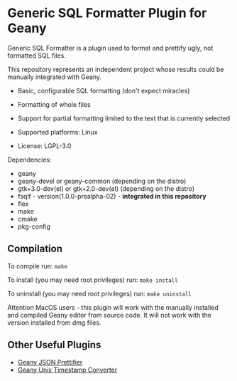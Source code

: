 Generic SQL Formatter Plugin for Geany
======================================

Generic SQL Formatter is a plugin used to format and prettify ugly,
not formatted SQL files.

This repository represents an independent project whose results could
be manually integrated with Geany.

* Basic, configurable SQL formatting (don't expect miracles)
* Formatting of whole files
* Support for partial formatting limited to the text that is currently
selected

* Supported platforms: Linux
* License: LGPL-3.0

Dependencies:

* geany
* geany-devel or geany-common  (depending on the distro)
* gtk+3.0-dev(el) or gtk+2.0-dev(el)  (depending on the distro)
* fsqlf - version(1.0.0-prealpha-02) - **integrated in this repository**
* flex
* make
* cmake
* pkg-config

Compilation
-----------

To compile run: `make`

To install (you may need root privileges) run: `make install`

To uninstall (you may need root privileges) run: `make uninstall`

Attention MacOS users - this plugin will work with the manually
installed and compiled Geany editor from source code. It will not work
with the version installed from dmg files.

Other Useful Plugins
--------------------
* [Geany JSON Prettifier](https://github.com/zhgzhg/Geany-JSON-Prettifier)
* [Geany Unix Timestamp Converter](https://github.com/zhgzhg/Geany-Unix-Timestamp-Converter)

